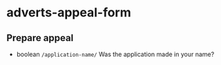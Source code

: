 # adverts-appeal-form

## Prepare appeal

- boolean `/application-name/` Was the application made in your name?

